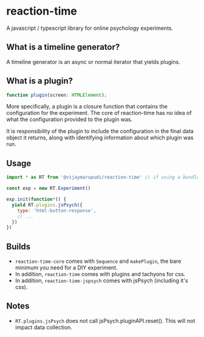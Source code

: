 # reaction-time

A javascript / typescript library for online psychology experiments.

## What is a timeline generator?

A timeline generator is an async or normal iterator that yields plugins.

## What is a plugin?

```typescript
function plugin(screen: HTMLElement);
```

More specifically, a plugin is a closure function that contains the
configuration for the experiment. The core of reaction-time has no idea of
what the configuration provided to the plugin was.

It is responsibility of the plugin to include the configuration in the final
data object it returns, along with identifying information about which plugin
was run.

## Usage

```javascript
import * as RT from '@vijaymarupudi/reaction-time' // if using a bundler

const exp = new RT.Experiment()

exp.init(function*() {
  yield RT.plugins.jsPsych({
    type: 'html-button-response',
    // ...
  })
})
```

## Builds

* `reaction-time-core` comes with `Sequence` and `makePlugin`, the bare minimum you need for a DIY experiment.
* In addition, `reaction-time` comes with plugins and tachyons for css.
* In addition, `reaction-time-jspsych` comes with jsPsych (including it's css).

## Notes

* `RT.plugins.jsPsych` does not call jsPsych.pluginAPI.reset(). This will not
  impact data collection.
